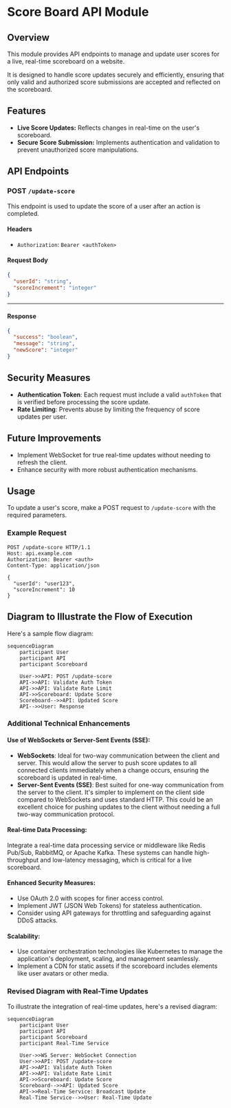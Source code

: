 # Score Board API Module

## Overview

This module provides API endpoints to manage and update user scores for a live, real-time scoreboard on a website.

It is designed to handle score updates securely and efficiently, ensuring that only valid and authorized score submissions are accepted and reflected on the scoreboard.

## Features

- **Live Score Updates:** Reflects changes in real-time on the user's scoreboard.
- **Secure Score Submission:** Implements authentication and validation to prevent unauthorized score manipulations.

## API Endpoints

### POST `/update-score`

This endpoint is used to update the score of a user after an action is completed.

#### Headers

- `Authorization`: `Bearer <authToken>`

#### Request Body

```json
{
  "userId": "string",
  "scoreIncrement": "integer"
}
```

---

#### Response

```json
{
  "success": "boolean",
  "message": "string",
  "newScore": "integer"
}
```

## Security Measures

- **Authentication Token**: Each request must include a valid `authToken` that is verified before processing the score update.
- **Rate Limiting**: Prevents abuse by limiting the frequency of score updates per user.

## Future Improvements

- Implement WebSocket for true real-time updates without needing to refresh the client.
- Enhance security with more robust authentication mechanisms.

## Usage

To update a user's score, make a POST request to `/update-score` with the required parameters.

### Example Request

```http
POST /update-score HTTP/1.1
Host: api.example.com
Authorization: Bearer <auth>
Content-Type: application/json

{
  "userId": "user123",
  "scoreIncrement": 10
}
```

## Diagram to Illustrate the Flow of Execution

Here's a sample flow diagram:

```mermaid
sequenceDiagram
    participant User
    participant API
    participant Scoreboard

    User->>API: POST /update-score
    API->>API: Validate Auth Token
    API->>API: Validate Rate Limit
    API->>Scoreboard: Update Score
    Scoreboard-->>API: Updated Score
    API-->>User: Response
```

### Additional Technical Enhancements

#### Use of WebSockets or Server-Sent Events (SSE):

- **WebSockets**: Ideal for two-way communication between the client and server. This would allow the server to push score updates to all connected clients immediately when a change occurs, ensuring the scoreboard is updated in real-time.
- **Server-Sent Events (SSE)**: Best suited for one-way communication from the server to the client. It's simpler to implement on the client side compared to WebSockets and uses standard HTTP. This could be an excellent choice for pushing updates to the client without needing a full two-way communication protocol.

#### Real-time Data Processing:

Integrate a real-time data processing service or middleware like Redis Pub/Sub, RabbitMQ, or Apache Kafka.
These systems can handle high-throughput and low-latency messaging, which is critical for a live scoreboard.

#### Enhanced Security Measures:

- Use OAuth 2.0 with scopes for finer access control.
- Implement JWT (JSON Web Tokens) for stateless authentication.
- Consider using API gateways for throttling and safeguarding against DDoS attacks.

#### Scalability:

- Use container orchestration technologies like Kubernetes to manage the application's deployment, scaling, and management seamlessly.
- Implement a CDN for static assets if the scoreboard includes elements like user avatars or other media.

### Revised Diagram with Real-Time Updates

To illustrate the integration of real-time updates, here's a revised diagram:

```mermaid
sequenceDiagram
    participant User
    participant API
    participant Scoreboard
    participant Real-Time Service

    User->>WS Server: WebSocket Connection
    User->>API: POST /update-score
    API->>API: Validate Auth Token
    API->>API: Validate Rate Limit
    API->>Scoreboard: Update Score
    Scoreboard-->>API: Updated Score
    API->>Real-Time Service: Broadcast Update
    Real-Time Service-->>User: Real-Time Update
```
